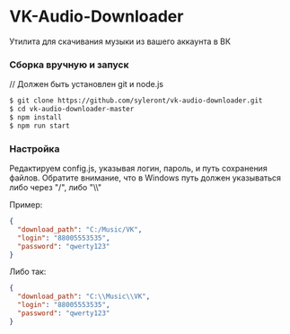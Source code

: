 # VK-Audio-Downloader
Утилита для скачивания музыки из вашего аккаунта в ВК

### Сборка вручную и запуск
// Должен быть установлен git и node.js
```sh
$ git clone https://github.com/syleront/vk-audio-downloader.git
$ cd vk-audio-downloader-master
$ npm install
$ npm run start
```

### Настройка
Редактируем config.js, указывая логин, пароль, и путь сохранения файлов.
Обратите внимание, что в Windows путь должен указываться либо через "/", либо "\\\\"

Пример:
```json
{
  "download_path": "C:/Music/VK",
  "login": "88005553535",
  "password": "qwerty123"
}
```
Либо так:
```json
{
  "download_path": "C:\\Music\\VK",
  "login": "88005553535",
  "password": "qwerty123"
}
```
